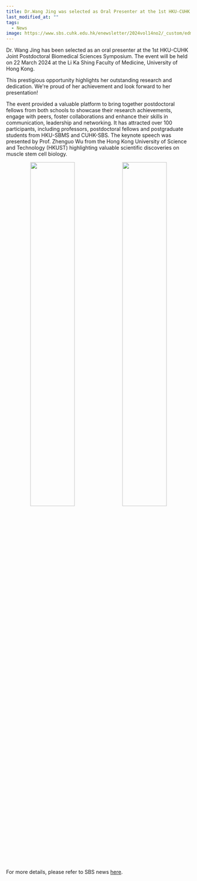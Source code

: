 ```yaml
---
title: Dr.Wang Jing was selected as Oral Presenter at the 1st HKU-CUHK Joint Postdoctoral Biomedical Sciences Symposium
last_modified_at: ""
tags: 
  - News
image: https://www.sbs.cuhk.edu.hk/enewsletter/2024vol14no2/_custom/edm-image/JPBSS1.jpg
---
```


Dr. Wang Jing has been selected as an oral presenter at the 1st HKU-CUHK Joint Postdoctoral Biomedical Sciences Symposium. The event will be held on 22 March 2024 at the Li Ka Shing Faculty of Medicine, University of Hong Kong.   

This prestigious opportunity highlights her outstanding research and dedication. We're proud of her achievement and look forward to her presentation!  

The event provided a valuable platform to bring together postdoctoral fellows from both schools to showcase their research achievements, engage with peers, foster collaborations and enhance their skills in communication, leadership and networking. It has attracted over 100 participants, including professors, postdoctoral fellows and postgraduate students from HKU-SBMS and CUHK-SBS. The keynote speech was presented by Prof. Zhenguo Wu from the Hong Kong University of Science and Technology (HKUST) highlighting valuable scientific discoveries on muscle stem cell biology.

<p align="center" width="95%">
    <img width="49%" src="https://www.sbs.cuhk.edu.hk/enewsletter/2024vol14no2/_custom/edm-image/JPBSS1.jpg">
    <img width="49%" src="https://github.com/user-attachments/assets/af7df85c-a2b1-492e-8df1-e51f7f068c7d">
</p>

For more details, please refer to SBS news [here](https://www.sbs.cuhk.edu.hk/enewsletter/2024vol14no2/page.php?l=en&p=JPBSS).


